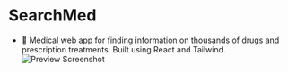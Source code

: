 # SearchMed
- 💊 Medical web app for finding information on thousands of drugs and prescription treatments. Built using React and Tailwind.
![Preview Screenshot](https://files.catbox.moe/6vg8i2.png)
